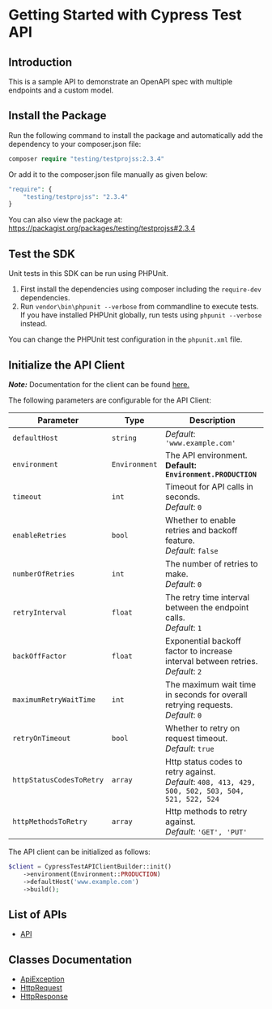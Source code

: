 
# Getting Started with Cypress Test API

## Introduction

This is a sample API to demonstrate an OpenAPI spec with multiple endpoints and a custom model.

## Install the Package

Run the following command to install the package and automatically add the dependency to your composer.json file:

```php
composer require "testing/testprojss:2.3.4"
```

Or add it to the composer.json file manually as given below:

```php
"require": {
    "testing/testprojss": "2.3.4"
}
```

You can also view the package at:
https://packagist.org/packages/testing/testprojss#2.3.4

## Test the SDK

Unit tests in this SDK can be run using PHPUnit.

1. First install the dependencies using composer including the `require-dev` dependencies.
2. Run `vendor\bin\phpunit --verbose` from commandline to execute tests. If you have installed PHPUnit globally, run tests using `phpunit --verbose` instead.

You can change the PHPUnit test configuration in the `phpunit.xml` file.

## Initialize the API Client

**_Note:_** Documentation for the client can be found [here.](https://www.github.com/ZahraN444/repo/tree/2.3.4/doc/client.md)

The following parameters are configurable for the API Client:

| Parameter | Type | Description |
|  --- | --- | --- |
| `defaultHost` | `string` | *Default*: `'www.example.com'` |
| `environment` | `Environment` | The API environment. <br> **Default: `Environment.PRODUCTION`** |
| `timeout` | `int` | Timeout for API calls in seconds.<br>*Default*: `0` |
| `enableRetries` | `bool` | Whether to enable retries and backoff feature.<br>*Default*: `false` |
| `numberOfRetries` | `int` | The number of retries to make.<br>*Default*: `0` |
| `retryInterval` | `float` | The retry time interval between the endpoint calls.<br>*Default*: `1` |
| `backOffFactor` | `float` | Exponential backoff factor to increase interval between retries.<br>*Default*: `2` |
| `maximumRetryWaitTime` | `int` | The maximum wait time in seconds for overall retrying requests.<br>*Default*: `0` |
| `retryOnTimeout` | `bool` | Whether to retry on request timeout.<br>*Default*: `true` |
| `httpStatusCodesToRetry` | `array` | Http status codes to retry against.<br>*Default*: `408, 413, 429, 500, 502, 503, 504, 521, 522, 524` |
| `httpMethodsToRetry` | `array` | Http methods to retry against.<br>*Default*: `'GET', 'PUT'` |

The API client can be initialized as follows:

```php
$client = CypressTestAPIClientBuilder::init()
    ->environment(Environment::PRODUCTION)
    ->defaultHost('www.example.com')
    ->build();
```

## List of APIs

* [API](https://www.github.com/ZahraN444/repo/tree/2.3.4/doc/controllers/api.md)

## Classes Documentation

* [ApiException](https://www.github.com/ZahraN444/repo/tree/2.3.4/doc/api-exception.md)
* [HttpRequest](https://www.github.com/ZahraN444/repo/tree/2.3.4/doc/http-request.md)
* [HttpResponse](https://www.github.com/ZahraN444/repo/tree/2.3.4/doc/http-response.md)

